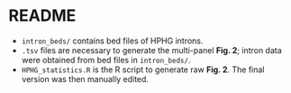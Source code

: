 # README
- <code>intron_beds/</code> contains bed files of HPHG introns. 
- <code>.tsv</code> files are necessary to generate the multi-panel **Fig. 2**; intron data were obtained from bed files in <code>intron_beds/</code>.
- <code>HPHG_statistics.R</code> is the R script to generate raw **Fig. 2**. The final version was then manually edited.
